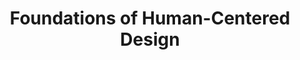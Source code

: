 ---
title: Foundations of Human-Centered Design
number: IST 331
credits: 3
academic-home: IST
course-type: [Supporting]
description:  
bulletin-link: https://bulletins.psu.edu/search/?search=%22ist+331%22
pathway-list: [Interactive Media Developer]
---